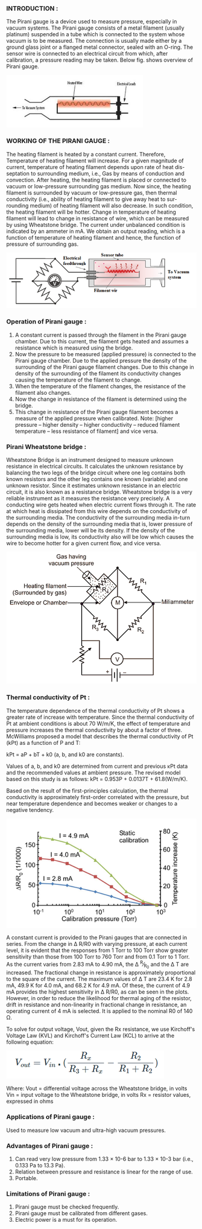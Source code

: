 ### INTRODUCTION :

The Pirani gauge is a device used to measure pressure, especially in vacuum systems. The Pirani gauge consists of a metal filament (usually platinum) suspended in a tube which is connected to the system whose vacuum is to be measured. The connection is usually made either by a ground glass joint or a flanged metal connector, sealed with an O-ring. The sensor wire is connected to an electrical circuit from which, after calibration, a pressure reading may be taken.
Below fig. shows overview of Pirani gauge. 

![1](images/piraniGuage.png)

### WORKING OF THE PIRANI GAUGE : 
The heating filament is heated by a constant current. Therefore, Temperature of heating filament will increase. For a given magnitude of current, temperature of heating filament depends upon rate of heat dis- septation to surrounding medium, i.e., Gas by means of conduction and convection. After heating, the heating filament is placed or connected to vacuum or low-pressure surrounding gas medium. Now since, the heating filament is surrounded by vacuum or low-pressure gas, then thermal conductivity (i.e., ability of heating filament to give away heat to sur- rounding medium) of heating filament will also decrease. In such condition, the heating filament will be hotter. Change in temperature of heating filament will lead to change in resistance of wire, which can be measured by using Wheatstone bridge. The current under unbalanced condition is indicated by an ammeter in mA. We obtain an output reading, which is a function of temperature of heating filament and hence, the function of pressure of surrounding gas.

![2](images/schematic-diagram-for-Pirani-gauge.png)



### Operation of Pirani gauge :

1.	A constant current is passed through the filament in the Pirani gauge chamber. Due to this current, the filament gets heated and assumes a resistance which is measured using the bridge.
2.	Now the pressure to be measured (applied pressure) is connected to the Pirani gauge chamber. Due to the applied pressure the density of the surrounding of the Pirani gauge filament changes. Due to this change in density of the surrounding of the filament its conductivity changes causing the temperature of the filament to change.
3.	When the temperature of the filament changes, the resistance of the filament also changes.
4.	Now the change in resistance of the filament is determined using the bridge.
5.	This change in resistance of the Pirani gauge filament becomes a measure of the applied pressure when calibrated.
Note: [higher pressure – higher density – higher conductivity – reduced filament temperature – less resistance of filament] and vice versa.


### Pirani Wheatstone bridge : 

Wheatstone Bridge is an instrument designed to measure unknown resistance in electrical circuits. It calculates the unknown resistance by balancing the two legs of the bridge circuit where one leg contains both known resistors and the other leg contains one known (variable) and one unknown resistor. Since it estimates unknown resistance in an electric circuit, it is also known as a resistance bridge. Wheatstone bridge is a very reliable instrument as it measures the resistance very precisely.
A conducting wire gets heated when electric current flows through it. The rate at which heat is dissipated from this wire depends on the conductivity of the surrounding media. 
The conductivity of the surrounding media in-turn depends on the density of the surrounding media that is, lower pressure of the surrounding media, lower will be its density. If the density of the surrounding media is low, its conductivity also will be low which causes the wire to become hotter for a given current flow, and vice versa.

![3](images/Pirani-Gauge.png)


### Thermal conductivity of Pt : 

The temperature dependence of the thermal conductivity of Pt shows a greater rate of increase with temperature.  Since the thermal conductivity of Pt at ambient conditions is about 70 W/m/K, the effect of temperature and pressure increases the thermal conductivity by about a factor of three. McWilliams proposed a model that describes the thermal conductivity of Pt (kPt) as a function of P and T: 

kPt = aP + bT + k0 (a, b, and k0 are constants). 

Values of a, b, and k0 are determined from current and previous κPt data and the recommended values at ambient pressure. The revised model based on this study is as follows:
kPt = 0.953P + 0.0137T + 61.8(W/m/K). 

Based on the result of the first-principles calculation, the thermal conductivity is approximately first-order correlated with the pressure, but near temperature dependence and becomes weaker or changes to a negative tendency. 

![3](images/piraniTheoryGraph.png)

A constant current is provided to the Pirani gauges that are connected in series. From the change in  &Delta; R/R0 with varying  pressure, at each current level, it is evident that the responses from 1 Torr to 100 Torr show greater sensitivity than those from 100 Torr to 760 Torr and from 0.1 Torr to 1 Torr. As the current varies from 2.83 mA to 4.90 mA, the  &Delta; <sup>R</sup>&frasl;<sub>R<sub>0</sub></sub> and the  &Delta; T are increased. The fractional change in resistance is approximately proportional to the square of the current. The maximum values of &Delta; T are 23.4 K for 2.8 mA, 49.9 K for 4.0 mA, and 68.2 K for 4.9 mA. Of these, the current of 4.9 mA provides the highest sensitivity in  &Delta; R/R0, as can be seen in the plots. However, in order to reduce the likelihood for thermal aging of the resistor, drift in resistance and non-linearity in fractional change in resistance, an operating current of 4 mA is selected. It is applied to the nominal R0 of 140 &Omega;. 


To solve for output voltage, Vout, given the Rx resistance, we use Kirchoff's Voltage Law (KVL) and Kirchoff's Current Law (KCL) to arrive at the following equation:

![4](images/formulaVout.png)


Where:
Vout = differential voltage across the Wheatstone bridge, in volts
Vin = input voltage to the Wheatstone bridge, in volts
Rx = resistor values, expressed in ohms


### Applications of Pirani gauge :
Used to measure low vacuum and ultra-high vacuum pressures.

### Advantages of Pirani gauge :

1.	Can read very low pressure from 1.33 × 10-6 bar to 1.33 × 10-3 bar (i.e., 0.133 Pa to 13.3 Pa).
2.	Relation between pressure and resistance is linear for the range of use.
3.	Portable.

### Limitations of Pirani gauge :
1.	Pirani gauge must be checked frequently.
2.	Pirani gauge must be calibrated from different gases.
3.	Electric power is a must for its operation.






